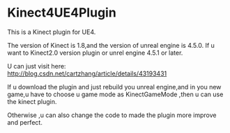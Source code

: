 # Kinect4UE4Plugin

This is a Kinect plugin for UE4.

The version of Kinect is 1.8,and the version of  unreal engine is 4.5.0.
If u want to Kinect2.0 version plugin or unrel engine 4.5.1 or later.

U can just visit here:
    http://blog.csdn.net/cartzhang/article/details/43193431

If u download the plugin and just rebuild you unreal engine,and in you new game,u have to choose u game mode as 
KinectGameMode ,then u can use the kinect plugin.

Otherwise ,u can also change the code to made the plugin more improve and perfect.

